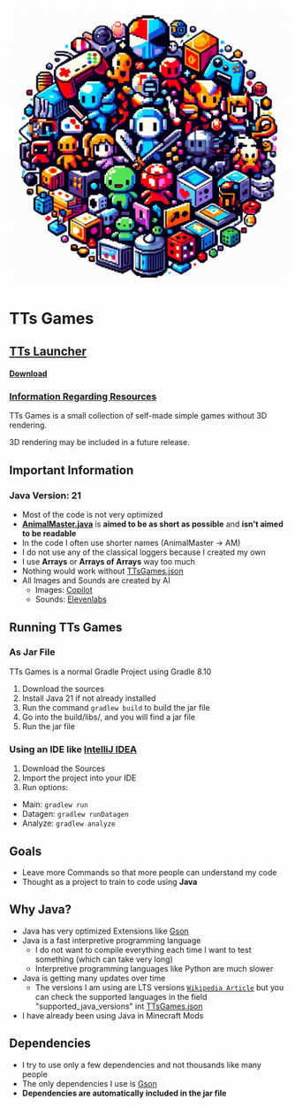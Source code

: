 ![Icon](src/main/resources/assets/textures/TTsGames.jpg)
# TTs Games

## [TTs Launcher](https://github.com/MC-datapack/TTsLauncher)
#### [Download](https://github.com/MC-datapack/TTsLauncher/releases)


### [Information Regarding Resources](RESOURCES.md)

TTs Games is a small collection of self-made simple games without 3D rendering.

3D rendering may be included in a future release.

## Important Information

### Java Version: 21

- Most of the code is not very optimized
- [**AnimalMaster.java**](src/main/java/dev/TTs/TTsGames/Games/AnimalMaster/AnimalMaster.java) is **aimed to be as short as possible** and **isn't aimed to be readable**
- In the code I often use shorter names (AnimalMaster → AM)
- I do not use any of the classical loggers because I created my own
- I use **Arrays** or **Arrays of Arrays** way too much
- Nothing would work without [TTsGames.json](src/main/resources/TTsGames.json)
- All Images and Sounds are created by AI 
  - Images: [Copilot](https://copilot.microsoft.com/)
  - Sounds: [Elevenlabs](https://elevenlabs.io/)

## Running TTs Games

### As Jar File

TTs Games is a normal Gradle Project using Gradle 8.10

1. Download the sources
2. Install Java 21 if not already installed
3. Run the command ```gradlew build``` to build the jar file
4. Go into the build/libs/, and you will find a jar file
5. Run the jar file

### Using an IDE like [IntelliJ IDEA](https://www.jetbrains.com/idea)

1. Download the Sources
2. Import the project into your IDE
3. Run options:
- Main: ```gradlew run```
- Datagen: ```gradlew runDatagen```
- Analyze: ```gradlew analyze```

## Goals

 - Leave more Commands so that more people can understand my code
 - Thought as a project to train to code using **Java**

## Why Java?

- Java has very optimized Extensions like [Gson](https://github.com/google/gson)
- Java is a fast interpretive programming language
  - I do not want to compile everything each time I want to test something (which can take very long)
  - Interpretive programming languages like Python are much slower
- Java is getting many updates over time
  - The versions I am using are LTS versions [```Wikipedia Article```](https://en.wikipedia.org/wiki/Java_version_history#Release_table) but you can check the supported languages in the field "supported_java_versions" int [TTsGames.json](src/main/resources/TTsGames.json)
- I have already been using Java in Minecraft Mods

## Dependencies 

- I try to use only a few dependencies and not thousands like many people
- The only dependencies I use is [Gson](https://github.com/google/gson)
- **Dependencies are automatically included in the jar file**